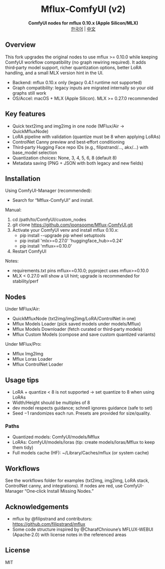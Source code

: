 <h1 align="center">Mflux-ComfyUI (v2)</h1>

<p align="center">
    <strong>ComfyUI nodes for mflux 0.10.x (Apple Silicon/MLX)</strong><br/>
    <a href="README.md.kr">한국어</a> | <a href="README_zh.md">中文</a>
</p>

## Overview

This fork upgrades the original nodes to use mflux >= 0.10.0 while keeping ComfyUI workflow compatibility (no graph rewiring required). It adds third‑party model support, richer quantization options, better LoRA handling, and a small MLX version hint in the UI.

- Backend: mflux 0.10.x only (legacy 0.4.1 runtime not supported)
- Graph compatibility: legacy inputs are migrated internally so your old graphs still work
- OS/Accel: macOS + MLX (Apple Silicon). MLX >= 0.27.0 recommended

## Key features

- Quick text2img and img2img in one node (MFlux/Air → QuickMfluxNode)
- LoRA pipeline with validation (quantize must be 8 when applying LoRAs)
- ControlNet Canny preview and best‑effort conditioning
- Third‑party Hugging Face repo IDs (e.g., filipstrand/..., akx/...) with base_model selection
- Quantization choices: None, 3, 4, 5, 6, 8 (default 8)
- Metadata saving (PNG + JSON with both legacy and new fields)

## Installation

Using ComfyUI-Manager (recommended):
- Search for “Mflux-ComfyUI” and install.

Manual:
1) cd /path/to/ComfyUI/custom_nodes
2) git clone https://github.com/joonsoome/Mflux-ComfyUI.git
3) Activate your ComfyUI venv and install mflux 0.10.x:
     - pip install --upgrade pip wheel setuptools
     - pip install 'mlx>=0.27.0' 'huggingface_hub>=0.24'
     - pip install 'mflux==0.10.0'
4) Restart ComfyUI

Notes:
- requirements.txt pins mflux==0.10.0; pyproject uses mflux>=0.10.0
- MLX < 0.27.0 will show a UI hint; upgrade is recommended for stability/perf

## Nodes

Under MFlux/Air:
- QuickMfluxNode (txt2img/img2img/LoRA/ControlNet in one)
- Mflux Models Loader (pick saved models under models/Mflux)
- Mflux Models Downloader (fetch curated or third‑party models)
- Mflux Custom Models (compose and save custom quantized variants)

Under MFlux/Pro:
- Mflux Img2Img
- Mflux Loras Loader
- Mflux ControlNet Loader

## Usage tips

- LoRA + quantize < 8 is not supported → set quantize to 8 when using LoRAs
- Width/Height should be multiples of 8
- dev model respects guidance; schnell ignores guidance (safe to set)
- Seed −1 randomizes each run. Presets are provided for size/quality.

### Paths
- Quantized models: ComfyUI/models/Mflux
- LoRAs: ComfyUI/models/loras (tip: create models/loras/Mflux to keep them tidy)
- Full models cache (HF): ~/Library/Caches/mflux (or system cache)

## Workflows

See the workflows folder for examples (txt2img, img2img, LoRA stack, ControlNet canny, and integrations).
If nodes are red, use ComfyUI-Manager “One‑click Install Missing Nodes.”

## Acknowledgements

- mflux by @filipstrand and contributors: https://github.com/filipstrand/mflux
- Some code structure inspired by @CharafChnioune’s MFLUX-WEBUI (Apache‑2.0) with license notes in the referenced areas

## License

MIT
